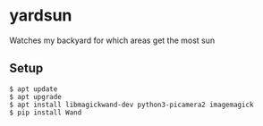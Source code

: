 # yardsun

Watches my backyard for which areas get the most sun

## Setup

```shell
$ apt update
$ apt upgrade
$ apt install libmagickwand-dev python3-picamera2 imagemagick
$ pip install Wand
```
